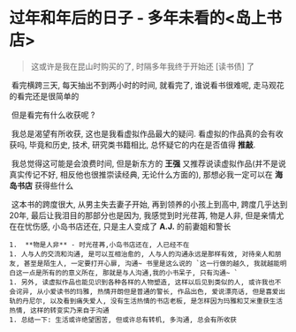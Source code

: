 # 过年和年后的日子 - 多年未看的<岛上书店>

> 这或许是我在昆山时购买的了, 时隔多年我终于开始还 [读书债] 了

​	看完横跨三天, 每天抽出不到两小时的时间, 就看完了, 谁说看书很难呢, 走马观花的看完还是很简单的

​	但是看完有什么收获呢 ?

​	我总是渴望有所收获, 这也是我看虚拟作品最大的疑问. 看虚拟的作品真的会有收获吗, 毕竟和历史, 技术, 研究类书籍相比, 总怀疑它的内在是否值得 **推敲**.

​	我总觉得这可能是会浪费时间, 但是新东方的 **王强** 又推荐说读虚拟作品(并不是说真实传记不好, 相反他也很推崇读经典, 无论什么方面的), 那想必我一定可以在 **海岛书店** 获得些什么

​	这本书的跨度很大, 从男主失去妻子开始, 再到领养的小孩上到高中, 跨度几乎达到20年, 最后让我泪目的那部分也是因为, 我感觉到时光荏苒, 物是人非, 但是亲情尤在在忧伤感, 小岛书店还在, 只是主人变成了 **A.J.** 的前妻姐和警长

	1.  **物是人非** - 时光荏苒,小岛书店还在, 人已经不在
	1. 人与人的交流和沟通, 是可以互相治愈的, 人与人的沟通永远是那样有效, 对待亲人和朋友, 甚至是陌生人, 一定要打开心扉, 沟通~ 书里是这么说的 `这一行做的越久, 我就越能明白这一点是所有的的意义所在, 那就是与人沟通,我的小书呆子, 只有沟通~ `
	1. 另外, 读虚拟作品也能见识到各种各样的人物塑造, 这样以后见到类似的人, 或许我也不会诧异, 从小爱读书的玛雅, 热情开朗但是普通的警长, 作品出色, 爱说漂亮话, 但是喜爱出轨的丹尼尔, 以及看到痛失爱人, 没有生活热情的书店老板, 是怎样因为玛雅和艾米重获生活热情, 这样的转变实乃来自于沟通
	1. 总结一下: 生活或许绝望困苦, 但或许总有转机, 多沟通, 总会有所收获


